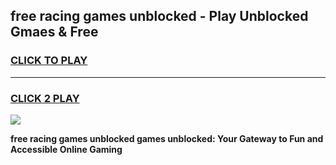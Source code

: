 
## free racing games unblocked - Play Unblocked Gmaes & Free
<h3>
<a href="https://premium.freeplayer.one?title=free_racing_games_unblocked&ref=19F">CLICK TO PLAY</a></h3>
<hr>

<h3>
<a href="https://premium.freeplayer.one?title=free_racing_games_unblocked&ref=19F">CLICK 2 PLAY</a>
  
</h3>

<a href="https://premium.freeplayer.one?title=free_racing_games_unblocked&ref=19F/"><img src="https://clearcache.store/games.png"></a>


**free racing games unblocked games unblocked: Your Gateway to Fun and Accessible Online Gaming**
